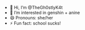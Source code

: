 - 👋 Hi, I’m @TheGh0stlyK4t
- 👀 I’m interested in genshin + anine
- 😄 Pronouns: she/her
- ⚡ Fun fact: school sucks!
